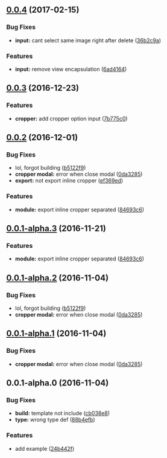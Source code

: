 <a name="0.0.4"></a>
## [0.0.4](https://github.com/mahpah/ngcrop/compare/v0.0.1-alpha.0...v0.0.4) (2017-02-15)


### Bug Fixes

* **input:** cant select same image right after delete ([36b2c9a](https://github.com/mahpah/ngcrop/commit/36b2c9a))


### Features

* **input:** remove view encapsulation ([6ad4164](https://github.com/mahpah/ngcrop/commit/6ad4164))



<a name="0.0.3"></a>
## [0.0.3](https://github.com/mahpah/ngcrop/compare/v0.0.1-alpha.0...v0.0.3) (2016-12-23)


### Features

* **cropper:** add cropper option input ([7b775c0](https://github.com/mahpah/ngcrop/commit/7b775c0))



<a name="0.0.2"></a>
## [0.0.2](https://github.com/mahpah/ngcrop/compare/v0.0.1-alpha.0...v0.0.2) (2016-12-01)


### Bug Fixes

* lol, forgot building ([b5122f9](https://github.com/mahpah/ngcrop/commit/b5122f9))
* **cropper modal:** error when close modal ([0da3285](https://github.com/mahpah/ngcrop/commit/0da3285))
* **export:** not export inline cropper ([ef369ed](https://github.com/mahpah/ngcrop/commit/ef369ed))


### Features

* **module:** export inline cropper separated ([84693c6](https://github.com/mahpah/ngcrop/commit/84693c6))



<a name="0.0.1-alpha.3"></a>
## [0.0.1-alpha.3](https://github.com/mahpah/ngcrop/compare/v0.0.1-alpha.0...v0.0.1-alpha.3) (2016-11-21)


### Features

* **module:** export inline cropper separated ([84693c6](https://github.com/mahpah/ngcrop/commit/84693c6))



<a name="0.0.1-alpha.2"></a>
## [0.0.1-alpha.2](https://github.com/mahpah/ngcrop/compare/v0.0.1-alpha.0...v0.0.1-alpha.2) (2016-11-04)


### Bug Fixes

* lol, forgot building ([b5122f9](https://github.com/mahpah/ngcrop/commit/b5122f9))
* **cropper modal:** error when close modal ([0da3285](https://github.com/mahpah/ngcrop/commit/0da3285))



<a name="0.0.1-alpha.1"></a>
## [0.0.1-alpha.1](https://github.com/mahpah/ngcrop/compare/v0.0.1-alpha.0...v0.0.1-alpha.1) (2016-11-04)


### Bug Fixes

* **cropper modal:** error when close modal ([0da3285](https://github.com/mahpah/ngcrop/commit/0da3285))



<a name="0.0.1-alpha.0"></a>
## 0.0.1-alpha.0 (2016-11-04)


### Bug Fixes

* **build:** template not include ([cb038e8](https://github.com/mahpah/ngcrop/commit/cb038e8))
* **type:** wrong type def ([88b4efb](https://github.com/mahpah/ngcrop/commit/88b4efb))


### Features

* add example ([24b442f](https://github.com/mahpah/ngcrop/commit/24b442f))



